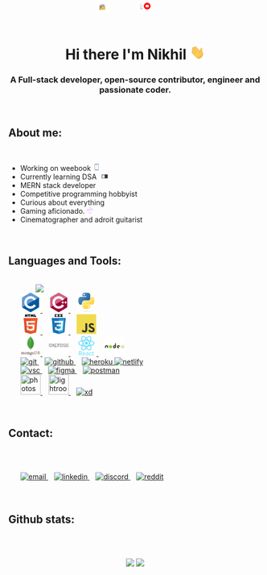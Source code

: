 <h1 align="center"> Hi there I'm Nikhil <img src="images/Hi.gif" width="30px"> </h1>

<h3 align="center">A Full-stack developer, open-source contributor, engineer and passionate coder.</h3>

<br/>

<h2> About me: </h2>

<br/>

- Working on weebook [<img title="check it out 😀" src="images/weebook.gif" width="15px" height="auto">](https://weebook.netlify.app/)
- Currently learning DSA [<img title="I do leetcode & gfg 😅" src="images/geek.gif" width="25px" height="auto">](https://auth.geeksforgeeks.org/user/fifu/practice/)
- MERN stack developer [<img style="position:absolute;top:1px" title="see this repo 😁" src="images/repo.gif" width = "25px" height="auto">](https://github.com/nikhilsourav/weebook-client)
- Competitive programming hobbyist [<img style="position:absolute;top:3px" title="codechef profile, lil rusty tho🙂" src="images/chef.gif" width="18px" height="auto">](https://www.codechef.com/users/fifuhoobs)
- Curious about everything
- Gaming aficionado. [<img title="you guys on steam? add me! 😄" src="images/steam.gif" width="13px" height="auto">](https://steamcommunity.com/profiles/76561198985177183/)
- Cinematographer and adroit guitarist [<img style="position:absolute;top:3px" title="did a lot, uploaded few 😥" src="images/youtube.gif" width="18px" height="auto">](https://www.youtube.com/watch?v=nk_BII_muWc)

<br/>

<h2>Languages and Tools:</h2>

<br/>

<img align="right" src="images/fifu.gif" width="450" height="auto">

<ul>
        <!--<span style="position:absolute;left:75px;margin-top:7px;">
               ♦
        </span> -->
        <a href="https://www.cprogramming.com/" target="_blank"> <img title="c language"
                src="https://raw.githubusercontent.com/devicons/devicon/master/icons/c/c-original.svg" alt="c language"
                width="40" height="40" />
        </a>
        &nbsp;&nbsp;
        <a href="https://www.w3schools.com/cpp/" target="_blank"> <img title="c++ language"
                src="https://raw.githubusercontent.com/devicons/devicon/master/icons/cplusplus/cplusplus-original.svg"
                alt="cplusplus" width="40" height="40" />
        </a>
        &nbsp;&nbsp;
        <a href="https://www.python.org" target="_blank"> <img title="python language"
                src="https://raw.githubusercontent.com/devicons/devicon/master/icons/python/python-original.svg"
                alt="python" width="40" height="40" />
        </a>
        <br/>
        <!--<span style="position:absolute;left:75px;margin-top:7px;">
               ♦
        </span> -->
        <a href="https://www.w3schools.com/html/" target="_blank"> <img title="html"
                src="https://raw.githubusercontent.com/devicons/devicon/master/icons/html5/html5-original-wordmark.svg"
                alt="html5" width="40" height="40" />
        </a>
        &nbsp;&nbsp;
        <a href="https://www.w3schools.com/css/" target="_blank"> <img title="css"
                src="https://raw.githubusercontent.com/devicons/devicon/master/icons/css3/css3-original-wordmark.svg"
                alt="css3" width="40" height="40" />
        </a>
        &nbsp;&nbsp;
        <a href="https://developer.mozilla.org/en-US/docs/Web/JavaScript" target="_blank"> <img                 title="javascript"
                src="https://raw.githubusercontent.com/devicons/devicon/master/icons/javascript/javascript-original.svg"
                alt="javascript" width="40" height="40" />
        </a>
        <br/>
        <!--<span style="position:absolute;left:75px;margin-top:7px;">
               ♦
        </span> -->
        <a href="https://www.mongodb.com/" target="_blank"> <img title="mongoDb"
                src="https://raw.githubusercontent.com/devicons/devicon/master/icons/mongodb/mongodb-original-wordmark.svg"
                alt="mongodb" width="40" height="40" />
        </a>
        &nbsp;&nbsp;
        <a href="https://expressjs.com" target="_blank"> <img title="expressjs"
                src="https://raw.githubusercontent.com/devicons/devicon/master/icons/express/express-original-wordmark.svg"
                alt="express" width="40" height="40" />
        </a>
        &nbsp;&nbsp;
        <a href="https://reactjs.org/" target="_blank"> <img title="reactjs"
                src="https://raw.githubusercontent.com/devicons/devicon/master/icons/react/react-original-wordmark.svg"
                alt="react" width="40" height="40" />
        </a>
        &nbsp;&nbsp;
        <a href="https://nodejs.org" target="_blank"> <img title="nodejs"
                src="https://raw.githubusercontent.com/devicons/devicon/master/icons/nodejs/nodejs-original-wordmark.svg"
                alt="nodejs" width="40" height="40" />
        </a>
        <br/>
        <!--<span style="position:absolute;left:75px;margin-top:7px;">
               ♦
        </span> -->
        <a href="https://git-scm.com/" target="_blank"> <img title="git"
                src="https://www.vectorlogo.zone/logos/git-scm/git-scm-icon.svg" alt="git" width="40" height="40" />
        </a>
        &nbsp;&nbsp;
        <a href="https://github.com/" target="_blank"> <img title="github"
                src="https://logo.letskhabar.com/img/?tool=github" alt="github" width="40" height="40">
        </a>
        &nbsp;&nbsp;
        <a href="https://heroku.com" target="_blank"> <img title="heroku"
                src="https://www.vectorlogo.zone/logos/heroku/heroku-icon.svg" alt="heroku" width="40" height="40" />
        </a>
        <a href="https://netlify.com" target="_blank"> <img title="netlify"
                src="https://logo.letskhabar.com/img/?tool=netlify" alt="netlify"
                width="40" height="40" />
        </a>
        <br/>
        <!--<span style="position:absolute;left:75px;margin-top:7px;">
               ♦
        </span> -->
        <a href="https://code.visualstudio.com/" target="_blank"> <img title="vscode"
                src="https://logo.letskhabar.com/img/?tool=vs-code" alt="vsc"
                width="40" height="40" />
        </a>
        &nbsp;&nbsp;
        <a href="https://www.figma.com/" target="_blank"> <img title="figma"
                src="https://www.vectorlogo.zone/logos/figma/figma-icon.svg" alt="figma" width="40" height="40" />
        </a>
        &nbsp;&nbsp;
        <a href="https://postman.com" target="_blank"> <img title="postman"
                src="https://www.vectorlogo.zone/logos/getpostman/getpostman-icon.svg" alt="postman" width="40"
                height="40" />
        </a>
        <br/>
        <!--<span style="position:absolute;left:75px;margin-top:7px;">
               ♦
        </span> -->
        <a href="https://www.photoshop.com/en" target="_blank"> <img title="photoshop"
                src="https://img.icons8.com/color/50/000000/adobe-photoshop.png"
                width="40" height="40" />
        </a>
        &nbsp;&nbsp;
        <a href="https://www.adobe.com/products/photoshop-lightroom.html" target="_blank"> <img title="lightroom"
                src="https://img.icons8.com/color/100/000000/adobe-lightroom.png"
                width="40" height="40" />
        </a>
        &nbsp;&nbsp;
        <a href="https://postman.com" target="_blank"> <img title="adobe xd"
                src="https://logo.letskhabar.com/img/?tool=adobe-xd" alt="xd"
                width="40" height="40" />
        </a>
</ul>

<br/>

<h2>Contact:</h2>

<br/>
 
<ul>
        <br/>
        <!--<span style="position:absolute;left:75px;margin-top:3px;">
               ▖
        </span> -->
        <a href="mailto:nikhil.rj900@gmail.com" target="_blank"> <img title="email: nikhil.rj900@gmail.com"
                src="https://img.icons8.com/dusk/64/000000/gmail.png" alt="email"
                width="40" height="40"/> 
        </a>
        &nbsp;&nbsp;
        <a href="https://www.linkedin.com/in/nikhil-sourav-796024183/" target="_blank"> <img title="linkedin: nikhil-sourav-796024183"
                src="https://img.icons8.com/color/48/000000/linkedin.png" alt="linkedin"
                width="40" height="40"/> 
        </a>
        &nbsp;&nbsp;
        <a href="https://discord.com/users/fifu#4160" target="_blank"> <img title="discord: fifu#4160" style="margin-bottom:3.5px"
                src="https://img.icons8.com/ultraviolet/40/000000/discord-logo.png" alt="discord"
                width="35" height="35"/> 
        </a>
        &nbsp;&nbsp;
        <a href="https://www.reddit.com/user/nikhil_sourav" target="_blank"><img title="reddit: nikhil_sourav"
                src="https://img.icons8.com/doodle/48/000000/reddit.png" alt="reddit"
                width="40" height="40"/> 
        </a>
</ul>

<br/>

<h2>Github stats:</h2>

<br/>

<br/>

<p align="center">
        <a>
        <img height="180em" src="https://github-readme-stats-eight-theta.vercel.app/api?username=nikhilsourav&show_icons=true&theme=algolia&include_all_commits=true&count_private=true" />
        </a>
        <a>
        <img height="180em" src="https://github-readme-stats-eight-theta.vercel.app/api/top-langs/?username=nikhilsourav&layout=compact&langs_count=8&theme=algolia" />
        </a>
</p
